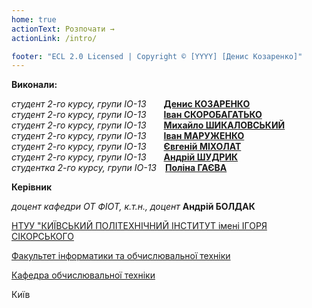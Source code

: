 ```yaml
---
home: true
actionText: Розпочати →
actionLink: /intro/

footer: "ECL 2.0 Licensed | Copyright © [YYYY] [Денис Козаренко]"
---
```



**Виконали:** 

*студент 2-го курсу, групи ІО-13*<span padding-right:5em></span>  **[Денис КОЗАРЕНКО](https://t.me/dkozarenko)**<br/>
*студент 2-го курсу, групи ІО-13*<span padding-right:5em></span>  **[Іван СКОРОБАГАТЬКО](https://t.me/Xe4aTeL)**<br/>
*студент 2-го курсу, групи ІО-13*<span padding-right:5em></span>  **[Михайло ШИКАЛОВСЬКИЙ](https://t.me/Napchikk)**<br/>
*студент 2-го курсу, групи ІО-13*<span padding-right:5em></span>  **[Іван МАРУЖЕНКО](https://t.me/zlui_did)**<br/>
*студент 2-го курсу, групи ІО-13*<span padding-right:5em></span>  **[Євгеній МІХОЛАТ](https://t.me/eug3ne1)**<br/>
*студент 2-го курсу, групи ІО-13*<span padding-right:5em></span>  **[Андрій ШУДРИК](https://t.me/andrey_shudrik)**<br/>
*студентка 2-го курсу, групи ІО-13*<span padding-right:5em></span> **[Поліна ГАЄВА](https://t.me/camppier)**<br/>


**Керівник**

*доцент кафедри ОТ ФІОТ, к.т.н., доцент*<span padding-right:5em></span> **Андрій БОЛДАК** 

[НТУУ "КИЇВСЬКИЙ ПОЛІТЕХНІЧНИЙ ІНСТИТУТ імені ІГОРЯ СІКОРСЬКОГО](https://kpi.ua/)

[Факультет інформатики та обчислювальної техніки](https://fiot.kpi.ua/)

[Кафедра обчислювальної техніки](https://comsys.kpi.ua/)

Київ
